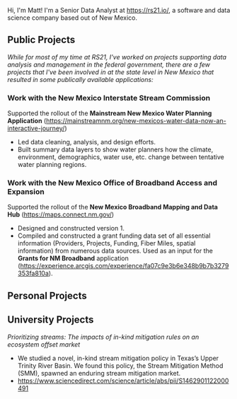 Hi, I'm Matt! I'm a Senior Data Analyst at https://rs21.io/, a software and data science company based out of New Mexico.

## Public Projects
_While for most of my time at RS21, I've worked on projects supporting data analysis and management in the federal government, there are a few projects that I've been involved in at the state level in New Mexico that resulted in some publically available applications:_
### Work with the New Mexico Interstate Stream Commission
Supported the rollout of the **Mainstream New Mexico Water Planning Application** (https://mainstreamnm.org/new-mexicos-water-data-now-an-interactive-journey/)
- Led data cleaning, analysis, and design efforts.
- Built summary data layers to show water planners how the climate, environment, demographics, water use, etc. change between tentative water planning regions.

### Work with the New Mexico Office of Broadband Access and Expansion
Supported the rollout of the **New Mexico Broadband Mapping and Data Hub** (https://maps.connect.nm.gov/)
- Designed and constructed version 1.
- Compiled and constructed a grant funding data set of all essential information (Providers, Projects, Funding, Fiber Miles, spatial information) from numerous data sources. Used as an input for the **Grants for NM Broadband** application (https://experience.arcgis.com/experience/fa07c9e3b6e348b9b7b3279353fa810a).

## Personal Projects

## University Projects
_Prioritizing streams: The impacts of in-kind mitigation rules on an ecosystem offset market_
- We studied a novel, in-kind stream mitigation policy in Texas’s Upper Trinity River Basin. We found this policy, the Stream Mitigation Method (SMM), spawned an enduring stream mitigation market.
- https://www.sciencedirect.com/science/article/abs/pii/S1462901122000491
